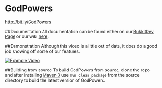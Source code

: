 # GodPowers
http://bit.ly/GodPowers

##Documentation
All documentation can be found either on our [BukkitDev Page](http://bit.ly/GodPowers) or our wiki [here](https://github.com/JFKingsley/GodPowers/wiki/).

##Demonstration
Although this video is a little out of date, it does do a good job showing off some of our features.

[![Example Video](http://img.youtube.com/vi/VJ1_40gL7as/0.jpg)](http://www.youtube.com/watch?v=VJ1_40gL7as)

##Building from source
To build GodPowers from source, clone the repo and after installing [Maven 3](http://maven.apache.org/download.html) use `mvn clean package` from the source directory to build the latest version of GodPowers.
